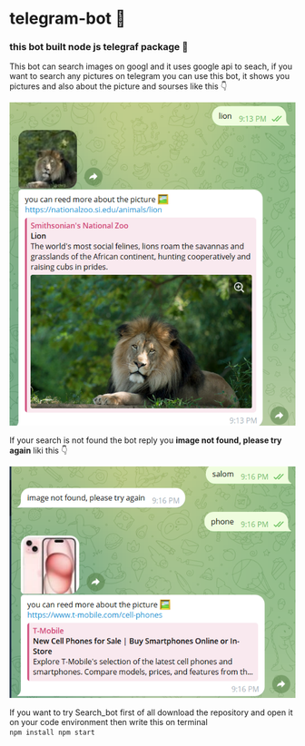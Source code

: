 # telegram-bot 🤖
### this bot built node js telegraf package 🚀
This bot can search images on googl and it uses google api to seach,
if you want to search any pictures on telegram you can use this bot, it shows you pictures and also about the picture and sourses like this 👇

<img src="https://github.com/ZuxriddinSaidaxmadoof/telegram-bot/blob/main/sourses/first.png" />

If your search is not found the bot reply you <b>image not found, please try again</b> liki this 👇

<img src="https://github.com/ZuxriddinSaidaxmadoof/telegram-bot/blob/main/sourses/second.png" />


If you want to try Search_bot first of all download the repository and open it on your code environment then write this on terminal
<code>
npm install
npm start
</code>

